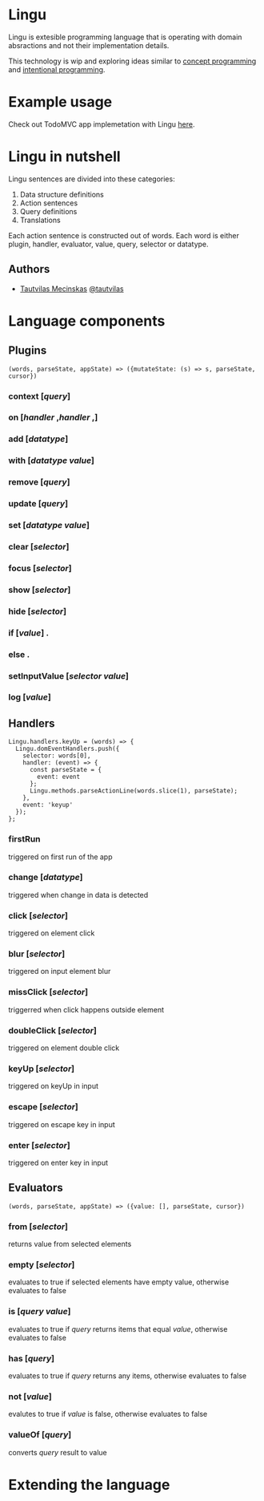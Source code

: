 # Lingu

Lingu is extesible programming language that is operating with domain absractions and not their implementation details.

This technology is wip and exploring ideas similar to [concept programming](https://en.wikipedia.org/wiki/Concept_programming)
and [intentional programming](https://en.wikipedia.org/wiki/Intentional_programming).

# Example usage

Check out TodoMVC app implemetation with Lingu [here](https://github.com/tautvilas/lingu/tree/master/todomvc).

# Lingu in nutshell

Lingu sentences are divided into these categories:

1. Data structure definitions
2. Action sentences
3. Query definitions
4. Translations

Each action sentence is constructed out of words. Each word is either plugin, handler, evaluator, value, query, selector or datatype.

## Authors

* [Tautvilas Mecinskas](https://github.com/tautvilas/) [@tautvilas](https://twitter.com/TautviIas)

# Language components

## Plugins

```(words, parseState, appState) => ({mutateState: (s) => s, parseState, cursor})```

### context [*query*]
### on [*handler* ,*handler* ,]
### add [*datatype*]
### with [*datatype* *value*]
### remove [*query*]
### update [*query*]
### set [*datatype* *value*]
### clear [*selector*]
### focus [*selector*]
### show [*selector*]
### hide [*selector*]
### if [*value*] . 
### else .
### setInputValue [*selector* *value*]
### log [*value*]

## Handlers

```
Lingu.handlers.keyUp = (words) => {
  Lingu.domEventHandlers.push({
    selector: words[0],
    handler: (event) => {
      const parseState = {
        event: event
      };
      Lingu.methods.parseActionLine(words.slice(1), parseState);
    },
    event: 'keyup'
  });
};
```

### firstRun

triggered on first run of the app

### change [*datatype*]

triggered when change in data is detected

### click [*selector*]

triggered on element click

### blur [*selector*]

triggered on input element blur

### missClick [*selector*]

triggerred when click happens outside element

### doubleClick [*selector*]

triggered on element double click

### keyUp [*selector*]

triggered on keyUp in input

### escape [*selector*]

triggered on escape key in input

### enter [*selector*]

triggered on enter key in input

## Evaluators

```(words, parseState, appState) => ({value: [], parseState, cursor})```

### from [*selector*]

returns value from selected elements

### empty [*selector*]

evaluates to true if selected elements have empty value, otherwise evaluates to false

### is [*query* *value*]

evaluates to true if *query* returns items that equal *value*, otherwise evaluates to false

### has [*query*]

evaluates to true if *query* returns any items, otherwise evaluates to false

### not [*value*]

evalutes to true if *value* is false, otherwise evaluates to false

### valueOf [*query*]

converts *query* result to value

# Extending the language
